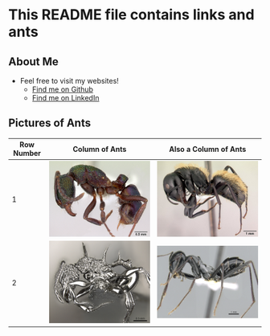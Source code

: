 # This README file contains links and ants

## About Me
- Feel free to visit my websites!
  - [Find me on Github](https://github.com/JustinHui1)
  - [Find me on LinkedIn](https://www.linkedin.com/in/justin-hui-72535b105/)

## Pictures of Ants
| Row Number | Column of Ants  | Also a Column of Ants          |
| ------- | ------ | ------------------- |
| 1       | ![](/messy-project-directory/images/casent0172345_rhytidoponera_metallica.jpg) |![](/messy-project-directory/images/casent0191696_camponotus_darwinii.jpg)     |
| 2       | ![](/messy-project-directory/images/casent0901788_acanthomyrmex_ferox_p_1_high.jpg)  | ![](/messy-project-directory/images/casent0906296_cataglyphis_fortis_p_1_high.jpg)           |